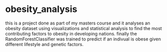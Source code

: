 # obesity_analysis
this is a project done as part of my masters course and it analyses an obesity dataset using visualizations and statistical analysis to find the most contributing factors to obesity in developing nations. finally the RandomForestClassifier was trained to predict if an indivual is obese given different lifestyle and genetic factors.
